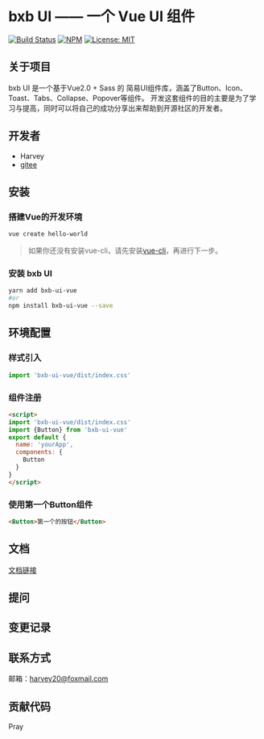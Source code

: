 # bxb UI —— 一个 Vue UI 组件
[![Build Status](https://travis-ci.com/kekexilinan/bxb-ui.svg?branch=master)](https://travis-ci.com/kekexilinan/bxb-ui)
[![NPM](https://img.shields.io/npm/v/bxb-ui-vue)](https://npmjs.org/package/bxb-ui-vue)
[![License: MIT](https://img.shields.io/badge/License-MIT-yellow.svg)](https://opensource.org/licenses/MIT)

## 关于项目
bxb UI 是一个基于Vue2.0 + Sass 的 简易UI组件库，涵盖了Button、Icon、Toast、Tabs、Collapse、Popover等组件。
开发这套组件的目的主要是为了学习与提高，同时可以将自己的成功分享出来帮助到开源社区的开发者。<br>

## 开发者
* Harvey
* [gitee](https://gitee.com/harvey20)


## 安装
### 搭建Vue的开发环境
```sh
vue create hello-world
```
> 如果你还没有安装vue-cli，请先安装[vue-cli](https://cli.vuejs.org/zh/guide/installation.html)，再进行下一步。
### 安装 bxb UI
```sh
yarn add bxb-ui-vue
#or
npm install bxb-ui-vue --save
```
## 环境配置
### 样式引入
```js
import 'bxb-ui-vue/dist/index.css'
```
### 组件注册
```html
<script>
import 'bxb-ui-vue/dist/index.css'
import {Button} from 'bxb-ui-vue'
export default {
  name: 'yourApp',
  components: {
    Button
  }
}
</script>
```
### 使用第一个Button组件
```html
<Button>第一个的按钮</Button>
```

## 文档
[文档链接](http://harvey20.gitee.io/bxb-ui/)
## 提问

## 变更记录

## 联系方式

邮箱：harvey20@foxmail.com

## 贡献代码
Pray


